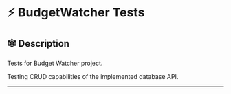 <h1>⚡️ BudgetWatcher Tests</h1>

<h2>🕸 Description</h2>
<div>
    <p>Tests for Budget Watcher project.</p>
    <p>Testing CRUD capabilities of the implemented database API.</p>
</div>
<hr>
